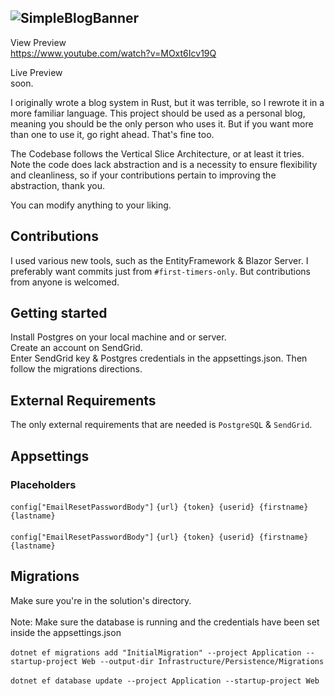 ![SimpleBlogBanner](https://github.com/okjlez/SimpleBlog/blob/master/Web/blob/ReadMeLogo.png?raw=true)
----------------------------------------------------------------
View Preview<br>
https://www.youtube.com/watch?v=MOxt6Icv19Q

Live Preview<br>
soon.

I originally wrote a blog system in Rust, but it was terrible, so I rewrote it in a more familiar language. 
This project should be used as a personal blog, meaning you should be the only person who uses it. But if you want
more than one to use it, go right ahead. That's fine too.

The Codebase follows the Vertical Slice Architecture, or at least it tries. Note the code does lack abstraction
and is a necessity to ensure flexibility and cleanliness, so if your contributions pertain to improving
the abstraction, thank you.

You can modify anything to your liking. 

## Contributions
I used various new tools, such as the EntityFramework & Blazor Server. I preferably want commits 
just from `#first-timers-only`. But contributions from anyone is welcomed.

## Getting started
Install Postgres on your local machine and or server.<br>
Create an account on SendGrid.<br>
Enter SendGrid key & Postgres credentials in the appsettings.json.
Then follow the migrations directions.

## External Requirements
The only external requirements that are needed is `PostgreSQL` & `SendGrid`.

## Appsettings
### Placeholders
`config["EmailResetPasswordBody"]` 
`{url} {token} {userid} {firstname} {lastname}`
<br><br>
`config["EmailResetPasswordBody"]` 
`{url} {token} {userid} {firstname} {lastname}`


## Migrations
Make sure you're in the solution's directory.<br><br>
Note: Make sure the database is running and the credentials have been set inside the appsettings.json<br><br>
`dotnet ef migrations add "InitialMigration" --project Application --startup-project Web --output-dir Infrastructure/Persistence/Migrations`<br><br>
`dotnet ef database update --project Application --startup-project Web`


